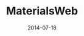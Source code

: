 ---
title: MaterialsWeb
layout: default
modal-id: 1
date: 2014-07-18
img: materialsweb.png
alt: image-alt
project-date: April 2016
category: Web Development
action: <a href="http://materialsweb.org">Visit the site</a>
description: Materialsweb is an online repository of electronic structure data for 2D and bulk layered materials. I built this Django website while working on my PhD in Richard Hennig's group in Florida. Members of his group now maintain the site.
---
